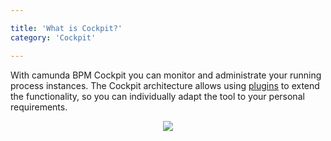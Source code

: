 ```yaml
---

title: 'What is Cockpit?'
category: 'Cockpit'

---
```


With camunda BPM Cockpit you can monitor and administrate your running process instances.
The Cockpit architecture allows using <a href="ref:/real-life/how-to/#cockpit-how-to-develop-a-cockpit-plugin">plugins</a> to extend the functionality, so you can individually adapt the tool to your personal requirements.

<center><img class="img-responsive" src="ref:asset:/assets/img/implementation-cockpit/cockpit-start-page-view.png" /></center>
